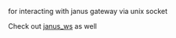 for interacting with janus gateway via unix socket

Check out [janus_ws](https://github.com/syfgkjasdkn/janus_ws) as well
